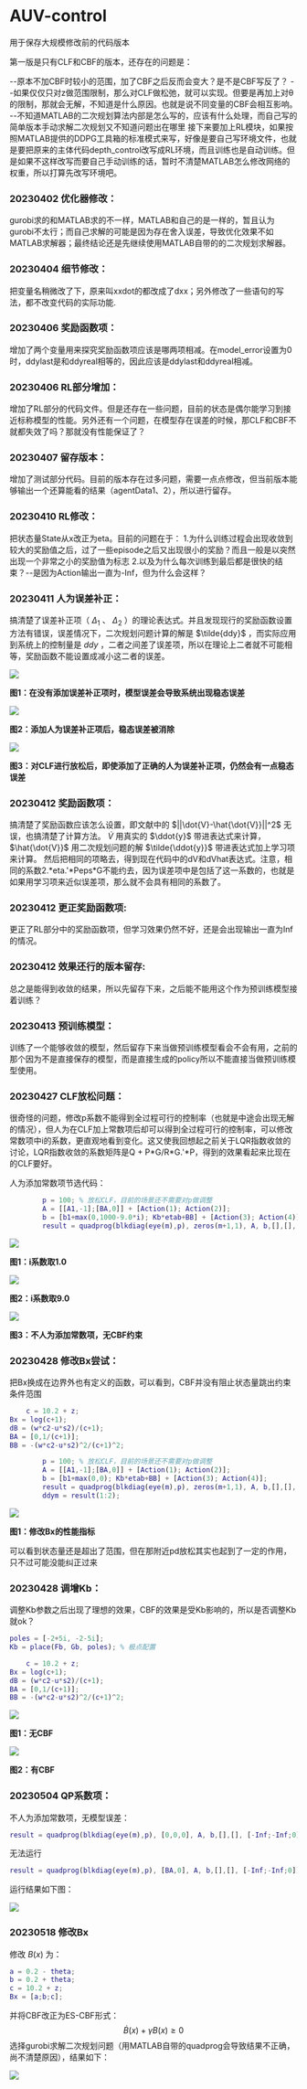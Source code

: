 # AUV-control
用于保存大规模修改前的代码版本

第一版是只有CLF和CBF的版本，还存在的问题是：

--原本不加CBF时较小的范围，加了CBF之后反而会变大？是不是CBF写反了？
--如果仅仅只对z做范围限制，那么对CLF做松弛，就可以实现。但要是再加上对θ的限制，那就会无解，不知道是什么原因。也就是说不同变量的CBF会相互影响。
--不知道MATLAB的二次规划算法内部是怎么写的，应该有什么处理，而自己写的简单版本手动求解二次规划又不知道问题出在哪里
接下来要加上RL模块，如果按照MATLAB提供的DDPG工具箱的标准模式来写，好像是要自己写环境文件，也就是要把原来的主体代码depth_control改写成RL环境，而且训练也是自动训练。但是如果不这样改写而要自己手动训练的话，暂时不清楚MATLAB怎么修改网络的权重，所以打算先改写环境吧。

### 20230402 优化器修改：

gurobi求的和MATLAB求的不一样，MATLAB和自己的是一样的，暂且认为gurobi不太行；而自己求解的可能是因为存在舍入误差，导致优化效果不如MATLAB求解器；最终结论还是先继续使用MATLAB自带的的二次规划求解器。

### 20230404 细节修改：

把变量名稍微改了下，原来叫xxdot的都改成了dxx；另外修改了一些语句的写法，都不改变代码的实际功能.

### 20230406 奖励函数项：

增加了两个变量用来探究奖励函数项应该是哪两项相减。在model_error设置为0时，ddylast是和ddyreal相等的，因此应该是ddylast和ddyreal相减。

### 20230406 RL部分增加：

增加了RL部分的代码文件。但是还存在一些问题，目前的状态是偶尔能学习到接近标称模型的性能。另外还有一个问题，在模型存在误差的时候，那CLF和CBF不就都失效了吗？那就没有性能保证了？

### 20230407 留存版本：

增加了测试部分代码。目前的版本存在过多问题，需要一点点修改，但当前版本能够输出一个还算能看的结果（agentData1、2），所以进行留存。

### 20230410 RL修改：

把状态量State从x改正为eta。目前的问题在于：
1.为什么训练过程会出现收敛到较大的奖励值之后，过了一些episode之后又出现很小的奖励？而且一般是以突然出现一个非常之小的奖励值为标志
2.以及为什么每次训练到最后都是很快的结束？--是因为Action输出一直为-Inf，但为什么会这样？

### 20230411 人为误差补正：

搞清楚了误差补正项（ $\Delta_1$ 、 $\Delta_2$ ）的理论表达式。并且发现现行的奖励函数设置方法有错误，误差情况下，二次规划问题计算的解是 $\tilde{ddy}$ ，而实际应用到系统上的控制量是 $ddy$ ，二者之间差了误差项，所以在理论上二者就不可能相等，奖励函数不能设置成减小这二者的误差。

![](https://z4a.net/images/2023/04/11/07f5642bf616bae057fb57fba8764609.png)

**图1：在没有添加误差补正项时，模型误差会导致系统出现稳态误差**

![](https://z4a.net/images/2023/04/11/305a08fb815e7585ee4e24cc202c4e5c.png)

**图2：添加人为误差补正项后，稳态误差被消除**

![](https://z4a.net/images/2023/04/11/CLF.png)

**图3：对CLF进行放松后，即使添加了正确的人为误差补正项，仍然会有一点稳态误差**

### 20230412 奖励函数项：

搞清楚了奖励函数应该怎么设置，即文献中的 $||\dot{V}-\hat{\dot{V}}||^2$ 无误，也搞清楚了计算方法。 $\dot{V}$ 用真实的 $\ddot{y}$ 带进表达式来计算， $\hat{\dot{V}}$ 用二次规划问题的解 $\tilde{\ddot{y}}$ 带进表达式加上学习项来计算。
然后把相同的项略去，得到现在代码中的dV和dVhat表达式。注意，相同的系数2.\*eta.'\*Peps\*G不能约去，因为误差项中是包括了这一系数的，也就是如果用学习项来近似误差项，那么就不会具有相同的系数了。

### 20230412 更正奖励函数项:

更正了RL部分中的奖励函数项，但学习效果仍然不好，还是会出现输出一直为Inf的情况。

### 20230412 效果还行的版本留存:

总之是能得到收敛的结果，所以先留存下来，之后能不能用这个作为预训练模型接着训练？

### 20230413 预训练模型：

训练了一个能够收敛的模型，然后留存下来当做预训练模型看会不会有用，之前的那个因为不是直接保存的模型，而是直接生成的policy所以不能直接当做预训练模型使用。

### 20230427 CLF放松问题：

很奇怪的问题，修改p系数不能得到全过程可行的控制率（也就是中途会出现无解的情况），但人为在CLF加上常数项后却可以得到全过程可行的控制率，可以修改常数项中i的系数，更直观地看到变化。这又使我回想起之前关于LQR指数收敛的讨论，LQR指数收敛的系数矩阵是Q + P\*G/R\*G.'\*P，得到的效果看起来比现在的CLF要好。

人为添加常数项节选代码：

```matlab
        p = 100; % 放松CLF，目前的场景还不需要对p做调整
        A = [[A1,-1];[BA,0]] + [Action(1); Action(2)];
        b = [b1+max(0,1000-9.0*i); Kb*etab+BB] + [Action(3); Action(4)];
        result = quadprog(blkdiag(eye(m),p), zeros(m+1,1), A, b,[],[], [-Inf;-Inf;0]);
```

![](https://z4a.net/images/2023/04/27/1.0i.png)

**图1：i系数取1.0**

![](https://z4a.net/images/2023/04/27/9.0i.png)

**图2：i系数取9.0**

![](https://z4a.net/images/2023/04/27/CBF.png)

**图3：不人为添加常数项，无CBF约束**

### 20230428 修改Bx尝试：

把Bx换成在边界外也有定义的函数，可以看到，CBF并没有阻止状态量跳出约束条件范围

```matlab
    c = 10.2 + z;
Bx = log(c+1);
dB = (w*c2-u*s2)/(c+1);
BA = [0,1/(c+1)];
BB = -(w*c2-u*s2)^2/(c+1)^2;
```

```matlab
		p = 100; % 放松CLF，目前的场景还不需要对p做调整
        A = [[A1,-1];[BA,0]] + [Action(1); Action(2)];
        b = [b1+max(0,0); Kb*etab+BB] + [Action(3); Action(4)];
        result = quadprog(blkdiag(eye(m),p), zeros(m+1,1), A, b,[],[], [-Inf;-Inf;0]);
        ddym = result(1:2);
```

![](https://z4a.net/images/2023/04/28/Bx.png)

**图1：修改Bx的性能指标**

可以看到状态量还是超出了范围，但在那附近pd放松其实也起到了一定的作用，只不过可能没能纠正过来

### 20230428 调增Kb：

调整Kb参数之后出现了理想的效果，CBF的效果是受Kb影响的，所以是否调整Kb就ok？

```MATLAB
poles = [-2+5i, -2-5i];
Kb = place(Fb, Gb, poles); % 极点配置
```

```MATLAB
    c = 10.2 + z;
Bx = log(c+1);
dB = (w*c2-u*s2)/(c+1);
BA = [0,1/(c+1)];
BB = -(w*c2-u*s2)^2/(c+1)^2;
```

![](https://z4a.net/images/2023/04/28/Kb2-5iCBF.png)

**图1：无CBF**

![](https://z4a.net/images/2023/04/28/Kb2-5iCBFdda4f155c9881a35.png)

**图2：有CBF**

### 20230504 QP系数项：

不人为添加常数项，无模型误差：

```matlab
result = quadprog(blkdiag(eye(m),p), [0,0,0], A, b,[],[], [-Inf;-Inf;0]);
```

无法运行

```matlab
result = quadprog(blkdiag(eye(m),p), [BA,0], A, b,[],[], [-Inf;-Inf;0]);
```

运行结果如下图：

![](https://z4a.net/images/2023/05/04/QP.png)

### 20230518 修改Bx

修改 $B(x)$ 为：

```matlab
a = 0.2 - theta;
b = 0.2 + theta;
c = 10.2 + z;
Bx = [a;b;c];
```

并将CBF改正为ES-CBF形式：
$$
\dot{B}(x)+\gamma B(x)≥0
$$
选择gurobi求解二次规划问题（用MATLAB自带的quadprog会导致结果不正确，尚不清楚原因），结果如下：

![](https://z4a.net/images/2023/05/18/BxabcCBF.png)

